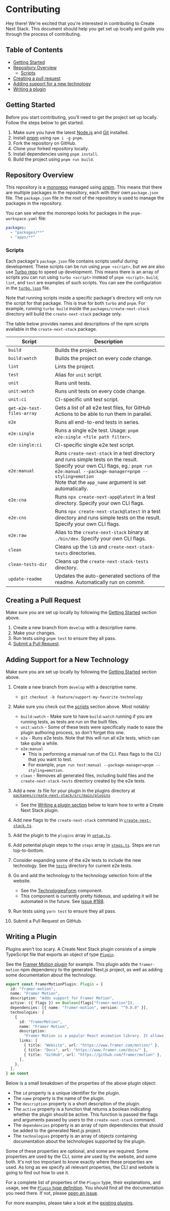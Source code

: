 # Contributing

Hey there! We're excited that you're interested in contributing to Create Next Stack. This document should help you get set up locally and guide you through the process of contributing.

## Table of Contents

- [Getting Started](#getting-started)
- [Repository Overview](#repository-overview)
  - [Scripts](#scripts)
- [Creating a pull request](#creating-a-pull-request)
- [Adding support for a new technology](#adding-support-for-a-new-technology)
- [Writing a plugin](#writing-a-plugin)

## Getting Started

Before you start contributing, you'll need to get the project set up locally. Follow the steps below to get started.

1. Make sure you have the latest [Node.js](https://nodejs.org/en/) and [Git](https://git-scm.com/) installed.
2. Install [pnpm](https://pnpm.io/) using `npm i -g pnpm`.
3. Fork the repository on GitHub.
4. Clone your forked repository locally.
5. Install dependencies using `pnpm install`.
6. Build the project using `pnpm run build`.

## Repository Overview

This repository is a [monorepo](https://en.wikipedia.org/wiki/Monorepo) managed using [pnpm](https://pnpm.io/). This means that there are multiple packages in the repository, each with their own `package.json` file. The `package.json` file in the root of the repository is used to manage the packages in the repository.

You can see where the monorepo looks for packages in the `pnpm-workspace.yaml` file:

```yaml
packages:
  - "packages/**"
  - "apps/**"
```

### Scripts

Each package's `package.json` file contains scripts useful during development. These scripts can be run using `pnpm <script>`, but we are also use [Turbo repo](https://turbo.build/repo) to speed up development. This means there is an array of scripts you can run using `turbo <script>` instead of `pnpm <script>`. `build`, `lint`, and `test` are examples of such scripts. You can see the configuration in the [`turbo.json`](../../turbo.json) file.

Note that running scripts inside a specific package's directory will only run the script for that package. This is true for both `turbo` and `pnpm`. For example, running `turbo build` inside the `packages/create-next-stack` directory will build the `create-next-stack` package only.

The table below provides names and descriptions of the npm scripts available in the `create-next-stack` package.

| Script                     | Description                                                                                                                                                                                                                                        |
| -------------------------- | -------------------------------------------------------------------------------------------------------------------------------------------------------------------------------------------------------------------------------------------------- |
| `build`                    | Builds the project.                                                                                                                                                                                                                                |
| `build:watch`              | Builds the project on every code change.                                                                                                                                                                                                           |
| `lint`                     | Lints the project.                                                                                                                                                                                                                                 |
| `test`                     | Alias for `unit` script.                                                                                                                                                                                                                           |
| `unit`                     | Runs unit tests.                                                                                                                                                                                                                                   |
| `unit:watch`               | Runs unit tests on every code change.                                                                                                                                                                                                              |
| `unit:ci`                  | CI-specific unit test script.                                                                                                                                                                                                                      |
| `get-e2e-test-files-array` | Gets a list of all e2e test files, for GitHub Actions to be able to run them in parallel.                                                                                                                                                          |
| `e2e`                      | Runs all end-to-end tests in series.                                                                                                                                                                                                               |
| `e2e:single`               | Runs a single e2e test. Usage: `pnpm e2e:single <file path filter>`.                                                                                                                                                                               |
| `e2e:single:ci`            | CI-specific single e2e test script.                                                                                                                                                                                                                |
| `e2e:manual`               | Runs `create-next-stack` in a test directory and runs simple tests on the result.<br/>Specify your own CLI flags, eg.: `pnpm run e2e:manual --package-manager=pnpm --styling=emotion`<br />Note that the `app_name` argument is set automatically. |
| `e2e:cna`                  | Runs `npx create-next-app@latest` in a test directory. Specify your own CLI flags.                                                                                                                                                                 |
| `e2e:cns`                  | Runs `npx create-next-stack@latest` in a test directory and runs simple tests on the result. Specify your own CLI flags.                                                                                                                           |
| `e2e:raw`                  | Alias to the `create-next-stack` binary at `./bin/dev`. Specify your own CLI flags.                                                                                                                                                                |
| `clean`                    | Cleans up the `lib` and `create-next-stack-tests` directories.                                                                                                                                                                                     |
| `clean-tests-dir`          | Cleans up the `create-next-stack-tests` directory.                                                                                                                                                                                                 |
| `update-readme`            | Updates the auto-generated sections of the readme. Automatically run on commit.                                                                                                                                                                    |

## Creating a Pull Request

Make sure you are set up locally by following the [Getting Started](#getting-started) section above.

1. Create a new branch from `develop` with a descriptive name.
2. Make your changes.
3. Run tests using `pnpm test` to ensure they all pass.
4. [Submit a Pull Request](https://github.com/akd-io/create-next-stack/compare).

## Adding Support for a New Technology

Make sure you are set up locally by following the [Getting Started](#getting-started) section above.

1. Create a new branch from `develop` with a descriptive name.

   - `git checkout -b feature/support-my-favorite-technology`

2. Make sure you check out the [scripts](#scripts) section above. Most notably:

   - `build:watch` - Make sure to have `build:watch` running if you are running tests, as tests are run on the built files.
   - `unit:watch` - Some of these tests were specifically made to ease the plugin authoring process, so don't forget this one.
   - `e2e` - Runs e2e tests. Note that this will run all e2e tests, which can take quite a while.
   - `e2e:manual`
     - This is performing a manual run of the CLI. Pass flags to the CLI that you want to test.
     - For example, `pnpm run test:manual --package-manager=pnpm --styling=emotion`.
   - `clean` - Removes all generated files, including build files and the `create-next-stack-tests` directory created by the e2e tests.

3. Add a new .ts file for your plugin in the plugins directory at [`packages/create-next-stack/src/main/plugins`](packages/create-next-stack/src/main/plugins)

   - See the [Writing a plugin section](#writing-a-plugin) below to learn how to write a Create Next Stack plugin.

4. Add new flags to the `create-next-stack` command in [`create-next-stack.ts`](packages/create-next-stack/src/main/commands/create-next-stack.ts).
5. Add the plugin to the `plugins` array in [`setup.ts`](packages/create-next-stack/src/main/setup/setup.ts).
6. Add potential plugin steps to the `steps` array in [`steps.ts`](packages/create-next-stack/src/main/steps.ts). Steps are run top-to-bottom.
7. Consider expanding some of the e2e tests to include the new technology. See the [`tests`](packages/create-next-stack/src/tests/e2e/tests) directory for current e2e tests.
8. Go and add the technology to the technology selection form of the website.
   - See the [TechnologiesForm](apps/website/templates/LandingPage/components/TechnologiesForm.tsx) component.
   - This component is currently pretty hideous, and updating it will be automated in the future. See [issue #188](https://github.com/akd-io/create-next-stack/issues/188).
9. Run tests using `yarn test` to ensure they all pass.
10. Submit a Pull Request on GitHub.

## Writing a Plugin

Plugins aren't too scary. A Create Next Stack plugin consists of a simple TypeScript file that exports an object of type [`Plugin`](./packages/create-next-stack/src/main/plugin.ts).

See the [Framer Motion plugin](packages/create-next-stack/src/main/plugins/framer-motion.ts) for example. This plugin adds the `framer-motion` npm dependency to the generated Next.js project, as well as adding some documentation about the technology.

```typescript
export const framerMotionPlugin: Plugin = {
  id: "framer-motion",
  name: "Framer Motion",
  description: "Adds support for Framer Motion",
  active: ({ flags }) => Boolean(flags["framer-motion"]),
  dependencies: [{ name: "framer-motion", version: "^9.0.0" }],
  technologies: [
    {
      id: "framerMotion",
      name: "Framer Motion",
      description:
        "Framer Motion is a popular React animation library. It allows users to create both simple animations and complex gesture-based interactions. The library implements a declarative API, otherwise known as spring animations, which lets the developer define the animation's end state, letting the library handle the rest.",
      links: [
        { title: "Website", url: "https://www.framer.com/motion/" },
        { title: "Docs", url: "https://www.framer.com/docs/" },
        { title: "GitHub", url: "https://github.com/framer/motion" },
      ],
    },
  ],
} as const
```

Below is a small breakdown of the properties of the above plugin object:

- The `id` property is a unique identifier for the plugin.
- The `name` property is the name of the plugin.
- The `description` property is a short description of the plugin.
- The `active` property is a function that returns a boolean indicating whether the plugin should be active. This function is passed the flags and arguments passed by users to the `create-next-stack` command.
- The `dependencies` property is an array of npm dependencies that should be added to the generated Next.js project.
- The `technologies` property is an array of objects containing documentation about the technologies supported by the plugin.

Some of these properties are optional, and some are required. Some properties are used by the CLI, some are used by the website, and some both. It's not too important to know exactly where these properties are used. As long as we specify all relevant properties, the CLI and website is going to find out how to use it.

For a complete list of properties of the `Plugin` type, their explanations, and usage, see the [`Plugin` type definition](packages/create-next-stack/src/main/plugin.ts). You should find all the documentation you need there. If not, please [open an issue](https://github.com/akd-io/create-next-stack/issues/new).

For more examples, please take a look at the [existing plugins](packages/create-next-stack/src/main/plugins).
